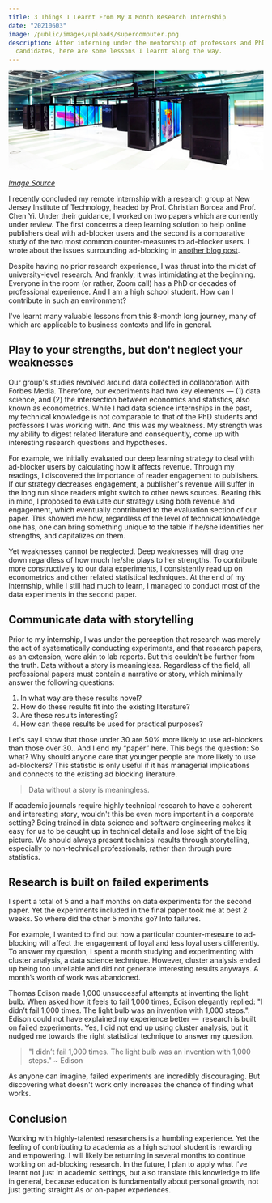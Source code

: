 ```yaml
---
title: 3 Things I Learnt From My 8 Month Research Internship
date: "20210603"
image: /public/images/uploads/supercomputer.png
description: After interning under the mentorship of professors and PhD
  candidates, here are some lessons I learnt along the way.
---
```

![](/public/images/uploads/supercomputer.png)

*[Image Source](https://securityboulevard.com/2020/05/11-plus-supercomputers-hacked-with-cryptominers-by-china/)*

I recently concluded my remote internship with a research group at New Jersey Institute of Technology, headed by Prof. Christian Borcea and Prof. Chen Yi. Under their guidance, I worked on two papers which are currently under review. The first concerns a deep learning solution to help online publishers deal with ad-blocker users and the second is a comparative study of the two most common counter-measures to ad-blocker users. I wrote about the issues surrounding ad-blocking in [another blog post](https://michaelchen.io/blog/why-adblocking-is-so-problematic).

Despite having no prior research experience, I was thrust into the midst of university-level research. And frankly, it was intimidating at the beginning. Everyone in the room (or rather, Zoom call) has a PhD or decades of professional experience. And I am a high school student. How can I contribute in such an environment?

I've learnt many valuable lessons from this 8-month long journey, many of which are applicable to business contexts and life in general. 

## Play to your strengths, but don't neglect your weaknesses

Our group's studies revolved around data collected in collaboration with Forbes Media. Therefore, our experiments had two key elements — (1) data science, and (2) the intersection between economics and statistics, also known as econometrics. While I had data science internships in the past, my technical knowledge is not comparable to that of the PhD students and professors I was working with. And this was my weakness. My strength was my ability to digest related literature and consequently, come up with interesting research questions and hypotheses.

For example, we initially evaluated our deep learning strategy to deal with ad-blocker users by calculating how it affects revenue. Through my readings, I discovered the importance of reader engagement to publishers. If our strategy decreases engagement, a publisher's revenue will suffer in the long run since readers might switch to other news sources. Bearing this in mind, I proposed to evaluate our strategy using both revenue and engagement, which eventually contributed to the evaluation section of our paper. This showed me how, regardless of the level of technical knowledge one has, one can bring something unique to the table if he/she identifies her strengths, and capitalizes on them.

Yet weaknesses cannot be neglected. Deep weaknesses will drag one down regardless of how much he/she plays to her strengths. To contribute more constructively to our data experiments, I consistently read up on econometrics and other related statistical techniques. At the end of my internship, while I still had much to learn, I managed to conduct most of the data experiments in the second paper.

## Communicate data with storytelling

Prior to my internship, I was under the perception that research was merely the act of systematically conducting experiments, and that research papers, as an extension, were akin to lab reports. But this couldn't be further from the truth. Data without a story is meaningless. Regardless of the field, all professional papers must contain a narrative or story, which minimally answer the following questions:

1. In what way are these results novel?
2. How do these results fit into the existing literature?
3. Are these results interesting?
4. How can these results be used for practical purposes?

Let's say I show that those under 30 are 50% more likely to use ad-blockers than those over 30.. And I end my “paper” here. This begs the question: So what? Why should anyone care that younger people are more likely to use ad-blockers? This statistic is only useful if it has managerial implications and connects to the existing ad blocking literature. 

> Data without a story is meaningless.

If academic journals require highly technical research to have a coherent and interesting story, wouldn't this be even more important in a corporate setting? Being trained in data science and software engineering makes it easy for us to be caught up in technical details and lose sight of the big picture. We should always present technical results through storytelling, especially to non-technical professionals, rather than through pure statistics.

## Research is built on failed experiments

I spent a total of 5 and a half months on data experiments for the second paper. Yet the experiments included in the final paper took me at best 2 weeks. So where did the other 5 months go? Into failures. 

For example, I wanted to find out how a particular counter-measure to ad-blocking will affect the engagement of loyal and less loyal users differently. To answer my question, I spent a month studying and experimenting with cluster analysis, a data science technique. However, cluster analysis ended up being too unreliable and did not generate interesting results anyways. A month’s worth of work was abandoned.

Thomas Edison made 1,000 unsuccessful attempts at inventing the light bulb. When asked how it feels to fail 1,000 times, Edison elegantly replied: "I didn’t fail 1,000 times. The light bulb was an invention with 1,000 steps.". Edison could not have explained my experience better —  research is built on failed experiments. Yes, I did not end up using cluster analysis, but it nudged me towards the right statistical technique to answer my question.

> "I didn’t fail 1,000 times. The light bulb was an invention with 1,000 steps." 
~ Edison

As anyone can imagine, failed experiments are incredibly discouraging. But discovering what doesn't work only increases the chance of finding what works.

## Conclusion

Working with highly-talented researchers is a humbling experience. Yet the feeling of contributing to academia as a high school student is rewarding and empowering. I will likely be returning in several months to continue working on ad-blocking research. In the future, I plan to apply what I've learnt not just in academic settings, but also translate this knowledge to life in general, because education is fundamentally about personal growth, not just getting straight As or on-paper experiences.